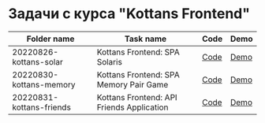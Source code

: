 # Задачи с курса "Kottans Frontend"

| Folder name                 | Task name                                   | Code                                                                                                         | Demo
|-----------------------------|---------------------------------------------|--------------------------------------------------------------------------------------------------------------|--------------------------------------------------------------------------------------------
| 20220826-kottans-solar      | Kottans Frontend: SPA Solaris               | [Code](https://github.com/hisbvdis/training-works-js/tree/main/20220831-kottans/20220826-kottans-solar)      | [Demo](https://hisbvdis.github.io/training-works-js/20220831-kottans/20220826-kottans-solar)
| 20220830-kottans-memory     | Kottans Frontend: SPA Memory Pair Game      | [Code](https://github.com/hisbvdis/training-works-js/tree/main/20220831-kottans/20220830-kottans-memory)     | [Demo](https://hisbvdis.github.io/training-works-js/20220831-kottans/20220830-kottans-memory)
| 20220831-kottans-friends    | Kottans Frontend: API Friends Application   | [Code](https://github.com/hisbvdis/training-works-js/tree/main/20220831-kottans/20220831-kottans-friends)    | [Demo](https://hisbvdis.github.io/training-works-js/20220831-kottans/20220831-kottans-friends)
